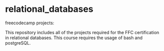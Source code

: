 # relational_databases
freecodecamp projects:

This repository includes all of the projects required for the FFC certification in relational databases. This course requires the usage of bash and postgreSQL.
